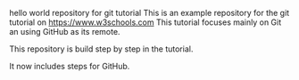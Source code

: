 hello world repository for git tutorial
This is an example repository for the git tutorial on https://www.w3schools.com
This tutorial focuses mainly on Git an using GitHub as its remote.

This repository is build step by step in the tutorial.

It now includes steps for GitHub.
